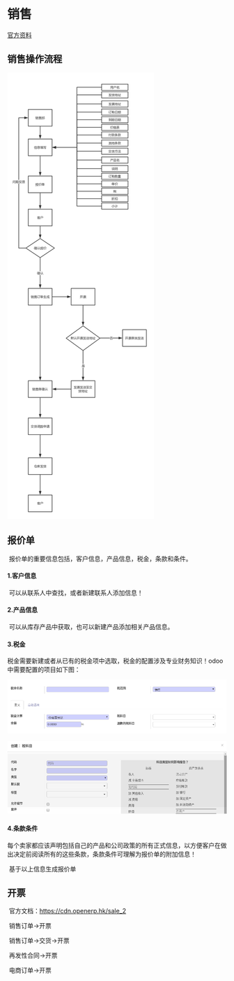 # 销售

[官方资料](https://cdn.openerp.hk/sale)

## 销售操作流程

![](./assets/ODOO销售操作流程.png)



## 报价单

​	报价单的重要信息包括，客户信息，产品信息，税金，条款和条件。

#### 1.客户信息

​	可以从联系人中查找，或者新建联系人添加信息！

#### 2.产品信息

​	可以从库存产品中获取，也可以新建产品添加相关产品信息。

#### 3.税金

​	税金需要新建或者从已有的税金项中选取，税金的配置涉及专业财务知识！odoo中需要配置的项目如下图：

![1523266185111](./assets/税金配置1.png)

![1523266185111](./assets/税金配置2.png)	



#### 4.条款条件

​	每个卖家都应该声明包括自己的产品和公司政策的所有正式信息，以方便客户在做出决定前阅读所有的这些条款，条款条件可理解为报价单的附加信息！



​	基于以上信息生成报价单





## 开票

​	官方文档：https://cdn.openerp.hk/sale_2

​	销售订单->开票

​	销售订单->交货->开票

​	再发性合同->开票

​	电商订单->开票



## 



